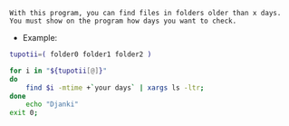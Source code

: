 `With this program, you can find files in folders older than x days.
You must show on the program how days you want to check.`

- Example:

```bash
tupotii=( folder0 folder1 folder2 )

for i in "${tupotii[@]}"
do       
	find $i -mtime +`your days` | xargs ls -ltr;
done
	echo "Djanki"
exit 0;
```
